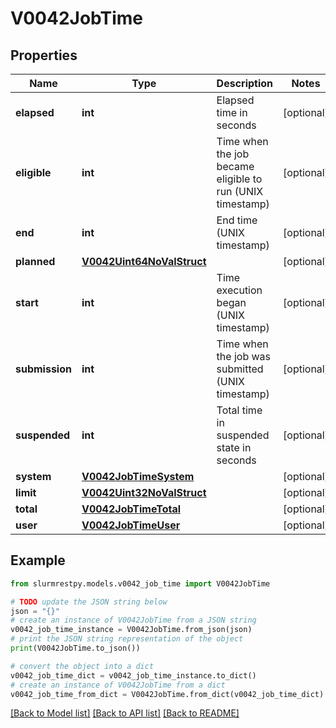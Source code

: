 # V0042JobTime


## Properties

Name | Type | Description | Notes
------------ | ------------- | ------------- | -------------
**elapsed** | **int** | Elapsed time in seconds | [optional]
**eligible** | **int** | Time when the job became eligible to run (UNIX timestamp) | [optional]
**end** | **int** | End time (UNIX timestamp) | [optional]
**planned** | [**V0042Uint64NoValStruct**](V0042Uint64NoValStruct.md) |  | [optional]
**start** | **int** | Time execution began (UNIX timestamp) | [optional]
**submission** | **int** | Time when the job was submitted (UNIX timestamp) | [optional]
**suspended** | **int** | Total time in suspended state in seconds | [optional]
**system** | [**V0042JobTimeSystem**](V0042JobTimeSystem.md) |  | [optional]
**limit** | [**V0042Uint32NoValStruct**](V0042Uint32NoValStruct.md) |  | [optional]
**total** | [**V0042JobTimeTotal**](V0042JobTimeTotal.md) |  | [optional]
**user** | [**V0042JobTimeUser**](V0042JobTimeUser.md) |  | [optional]

## Example

```python
from slurmrestpy.models.v0042_job_time import V0042JobTime

# TODO update the JSON string below
json = "{}"
# create an instance of V0042JobTime from a JSON string
v0042_job_time_instance = V0042JobTime.from_json(json)
# print the JSON string representation of the object
print(V0042JobTime.to_json())

# convert the object into a dict
v0042_job_time_dict = v0042_job_time_instance.to_dict()
# create an instance of V0042JobTime from a dict
v0042_job_time_from_dict = V0042JobTime.from_dict(v0042_job_time_dict)
```
[[Back to Model list]](../README.md#documentation-for-models) [[Back to API list]](../README.md#documentation-for-api-endpoints) [[Back to README]](../README.md)


